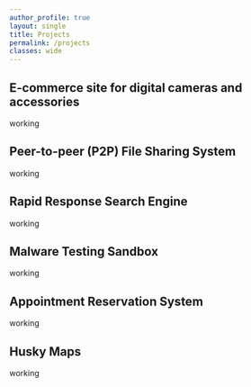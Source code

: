 ```yaml
---
author_profile: true
layout: single
title: Projects
permalink: /projects
classes: wide
---
```


## E-commerce site for digital cameras and accessories

working

## Peer-to-peer (P2P) File Sharing System

working

## Rapid Response Search Engine

working

## Malware Testing Sandbox

working

## Appointment Reservation System

working

## Husky Maps

working